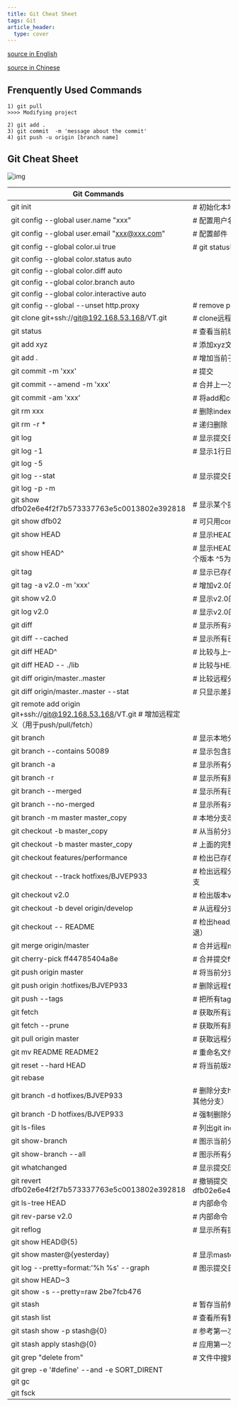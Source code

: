 ```yaml
---
title: Git Cheat Sheet
tags: Git
article_header:
  type: cover
---
```


[source in English](https://www.loginradius.com/blog/engineering/git-commands/)

[source in Chinese](https://www.runoob.com/note/56524)

## Frenquently Used Commands

```git
1) git pull 
>>>> Modifying project

2) git add .
3) git commit  -m 'message about the commit'
4) git push -u origin [branch name]
```

 

## Git Cheat Sheet

![img](https://www.runoob.com/wp-content/uploads/2015/02/011500266295799.jpg)

| Git Commands                                                 | Comments                                                     |
| ------------------------------------------------------------ | ------------------------------------------------------------ |
| git init                                                     | # 初始化本地git仓库（创建新仓库）                            |
| git config --global user.name "xxx"                          | # 配置用户名                                                 |
| git config --global user.email "xxx@xxx.com"                 | # 配置邮件                                                   |
| git config --global color.ui true                            | # git status等命令自动着色                                   |
| git config --global color.status auto                        |                                                              |
| git config --global color.diff auto                          |                                                              |
| git config --global color.branch auto                        |                                                              |
| git config --global color.interactive auto                   |                                                              |
| git config --global --unset http.proxy                       | # remove proxy configuration on git                          |
| git clone git+ssh://git@192.168.53.168/VT.git                | # clone远程仓库                                              |
| git status                                                   | # 查看当前版本状态（是否修改）                               |
| git add xyz                                                  | # 添加xyz文件至index                                         |
| git add .                                                    | # 增加当前子目录下所有更改过的文件至index                    |
| git commit -m 'xxx'                                          | # 提交                                                       |
| git commit --amend -m 'xxx'                                  | # 合并上一次提交（用于反复修改）                             |
| git commit -am 'xxx'                                         | # 将add和commit合为一步                                      |
| git rm xxx                                                   | # 删除index中的文件                                          |
| git rm -r *                                                  | # 递归删除                                                   |
| git log                                                      | # 显示提交日志                                               |
| git log -1                                                   | # 显示1行日志 -n为n行                                        |
| git log -5                                                   |                                                              |
| git log --stat                                               | # 显示提交日志及相关变动文件                                 |
| git log -p -m                                                |                                                              |
| git show dfb02e6e4f2f7b573337763e5c0013802e392818            | # 显示某个提交的详细内容                                     |
| git show dfb02                                               | # 可只用commitid的前几位                                     |
| git show HEAD                                                | # 显示HEAD提交日志                                           |
| git show HEAD^                                               | # 显示HEAD的父（上一个版本）的提交日志 ^^为上两个版本 ^5为上5个版本 |
| git tag                                                      | # 显示已存在的tag                                            |
| git tag -a v2.0 -m 'xxx'                                     | # 增加v2.0的tag                                              |
| git show v2.0                                                | # 显示v2.0的日志及详细内容                                   |
| git log v2.0                                                 | # 显示v2.0的日志                                             |
| git diff                                                     | # 显示所有未添加至index的变更                                |
| git diff --cached                                            | # 显示所有已添加index但还未commit的变更                      |
| git diff HEAD^                                               | # 比较与上一个版本的差异                                     |
| git diff HEAD -- ./lib                                       | # 比较与HEAD版本lib目录的差异                                |
| git diff origin/master..master                               | # 比较远程分支master上有本地分支master上没有的               |
| git diff origin/master..master --stat                        | # 只显示差异的文件，不显示具体内容                           |
| git remote add origin git+ssh://git@192.168.53.168/VT.git # 增加远程定义（用于push/pull/fetch） |                                                              |
| git branch                                                   | # 显示本地分支                                               |
| git branch --contains 50089                                  | # 显示包含提交50089的分支                                    |
| git branch -a                                                | # 显示所有分支                                               |
| git branch -r                                                | # 显示所有原创分支                                           |
| git branch --merged                                          | # 显示所有已合并到当前分支的分支                             |
| git branch --no-merged                                       | # 显示所有未合并到当前分支的分支                             |
| git branch -m master master_copy                             | # 本地分支改名                                               |
| git checkout -b master_copy                                  | # 从当前分支创建新分支master_copy并检出                      |
| git checkout -b master master_copy                           | # 上面的完整版                                               |
| git checkout features/performance                            | # 检出已存在的features/performance分支                       |
| git checkout --track hotfixes/BJVEP933                       | # 检出远程分支hotfixes/BJVEP933并创建本地跟踪分支            |
| git checkout v2.0                                            | # 检出版本v2.0                                               |
| git checkout -b devel origin/develop                         | # 从远程分支develop创建新本地分支devel并检出                 |
| git checkout -- README                                       | # 检出head版本的README文件（可用于修改错误回退）             |
| git merge origin/master                                      | # 合并远程master分支至当前分支                               |
| git cherry-pick ff44785404a8e                                | # 合并提交ff44785404a8e的修改                                |
| git push origin master                                       | # 将当前分支push到远程master分支                             |
| git push origin :hotfixes/BJVEP933                           | # 删除远程仓库的hotfixes/BJVEP933分支                        |
| git push --tags                                              | # 把所有tag推送到远程仓库                                    |
| git fetch                                                    | # 获取所有远程分支（不更新本地分支，另需merge）              |
| git fetch --prune                                            | # 获取所有原创分支并清除服务器上已删掉的分支                 |
| git pull origin master                                       | # 获取远程分支master并merge到当前分支                        |
| git mv README README2                                        | # 重命名文件README为README2                                  |
| git reset --hard HEAD                                        | # 将当前版本重置为HEAD（通常用于merge失败回退）              |
| git rebase                                                   |                                                              |
| git branch -d hotfixes/BJVEP933                              | # 删除分支hotfixes/BJVEP933（本分支修改已合并到其他分支）    |
| git branch -D hotfixes/BJVEP933                              | # 强制删除分支hotfixes/BJVEP933                              |
| git ls-files                                                 | # 列出git index包含的文件                                    |
| git show-branch                                              | # 图示当前分支历史                                           |
| git show-branch --all                                        | # 图示所有分支历史                                           |
| git whatchanged                                              | # 显示提交历史对应的文件修改                                 |
| git revert dfb02e6e4f2f7b573337763e5c0013802e392818          | # 撤销提交dfb02e6e4f2f7b573337763e5c0013802e392818           |
| git ls-tree HEAD                                             | # 内部命令：显示某个git对象                                  |
| git rev-parse v2.0                                           | # 内部命令：显示某个ref对于的SHA1 HASH                       |
| git reflog                                                   | # 显示所有提交，包括孤立节点                                 |
| git show HEAD@{5}                                            |                                                              |
| git show master@{yesterday}                                  | # 显示master分支昨天的状态                                   |
| git log --pretty=format:'%h %s' --graph                      | # 图示提交日志                                               |
| git show HEAD~3                                              |                                                              |
| git show -s --pretty=raw 2be7fcb476                          |                                                              |
| git stash                                                    | # 暂存当前修改，将所有至为HEAD状态                           |
| git stash list                                               | # 查看所有暂存                                               |
| git stash show -p stash@{0}                                  | # 参考第一次暂存                                             |
| git stash apply stash@{0}                                    | # 应用第一次暂存                                             |
| git grep "delete from"                                       | # 文件中搜索文本“delete from”                                |
| git grep -e '#define' --and -e SORT_DIRENT                   |                                                              |
| git gc                                                       |                                                              |
| git fsck                                                     |                                                              |